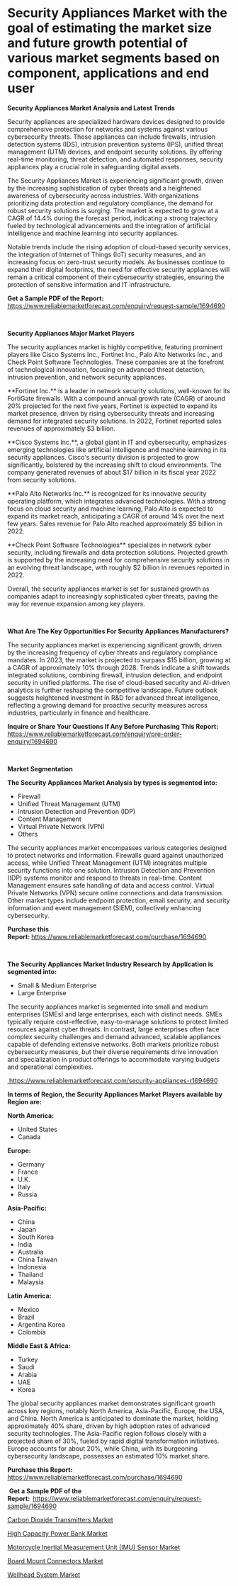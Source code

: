 <p><h1>Security Appliances Market with the goal of estimating the market size and future growth potential of various market segments based on component, applications and end user</h1></p><p><strong>Security Appliances Market Analysis and Latest Trends</strong></p>
<p><p>Security appliances are specialized hardware devices designed to provide comprehensive protection for networks and systems against various cybersecurity threats. These appliances can include firewalls, intrusion detection systems (IDS), intrusion prevention systems (IPS), unified threat management (UTM) devices, and endpoint security solutions. By offering real-time monitoring, threat detection, and automated responses, security appliances play a crucial role in safeguarding digital assets.</p><p>The Security Appliances Market is experiencing significant growth, driven by the increasing sophistication of cyber threats and a heightened awareness of cybersecurity across industries. With organizations prioritizing data protection and regulatory compliance, the demand for robust security solutions is surging. The market is expected to grow at a CAGR of 14.4% during the forecast period, indicating a strong trajectory fueled by technological advancements and the integration of artificial intelligence and machine learning into security appliances.</p><p>Notable trends include the rising adoption of cloud-based security services, the integration of Internet of Things (IoT) security measures, and an increasing focus on zero-trust security models. As businesses continue to expand their digital footprints, the need for effective security appliances will remain a critical component of their cybersecurity strategies, ensuring the protection of sensitive information and IT infrastructure.</p></p>
<p><strong>Get a Sample PDF of the Report:&nbsp;</strong> <a href="https://www.reliablemarketforecast.com/enquiry/request-sample/1694690?utm_campaign=1260&utm_medium=2&utm_source=Github&utm_content=ia&utm_term=06102024&utm_id=security-appliances">https://www.reliablemarketforecast.com/enquiry/request-sample/1694690</a></p>
<p>&nbsp;</p>
<p><strong>Security Appliances Major Market Players</strong></p>
<p><p>The security appliances market is highly competitive, featuring prominent players like Cisco Systems Inc., Fortinet Inc., Palo Alto Networks Inc., and Check Point Software Technologies. These companies are at the forefront of technological innovation, focusing on advanced threat detection, intrusion prevention, and network security appliances.</p><p>**Fortinet Inc.** is a leader in network security solutions, well-known for its FortiGate firewalls. With a compound annual growth rate (CAGR) of around 20% projected for the next five years, Fortinet is expected to expand its market presence, driven by rising cybersecurity threats and increasing demand for integrated security solutions. In 2022, Fortinet reported sales revenues of approximately $3 billion.</p><p>**Cisco Systems Inc.**, a global giant in IT and cybersecurity, emphasizes emerging technologies like artificial intelligence and machine learning in its security appliances. Cisco's security division is projected to grow significantly, bolstered by the increasing shift to cloud environments. The company generated revenues of about $17 billion in its fiscal year 2022 from security solutions.</p><p>**Palo Alto Networks Inc.** is recognized for its innovative security operating platform, which integrates advanced technologies. With a strong focus on cloud security and machine learning, Palo Alto is expected to expand its market reach, anticipating a CAGR of around 14% over the next few years. Sales revenue for Palo Alto reached approximately $5 billion in 2022.</p><p>**Check Point Software Technologies** specializes in network cyber security, including firewalls and data protection solutions. Projected growth is supported by the increasing need for comprehensive security solutions in an evolving threat landscape, with roughly $2 billion in revenues reported in 2022.</p><p>Overall, the security appliances market is set for sustained growth as companies adapt to increasingly sophisticated cyber threats, paving the way for revenue expansion among key players.</p></p>
<p>&nbsp;</p>
<p><strong>What Are The Key Opportunities For Security Appliances Manufacturers?</strong></p>
<p><p>The security appliances market is experiencing significant growth, driven by the increasing frequency of cyber threats and regulatory compliance mandates. In 2023, the market is projected to surpass $15 billion, growing at a CAGR of approximately 10% through 2028. Trends indicate a shift towards integrated solutions, combining firewall, intrusion detection, and endpoint security in unified platforms. The rise of cloud-based security and AI-driven analytics is further reshaping the competitive landscape. Future outlook suggests heightened investment in R&D for advanced threat intelligence, reflecting a growing demand for proactive security measures across industries, particularly in finance and healthcare.</p></p>
<p><strong>Inquire or Share Your Questions If Any Before Purchasing This Report:</strong> <a href="https://www.reliablemarketforecast.com/enquiry/pre-order-enquiry/1694690?utm_campaign=1260&utm_medium=2&utm_source=Github&utm_content=ia&utm_term=06102024&utm_id=security-appliances">https://www.reliablemarketforecast.com/enquiry/pre-order-enquiry/1694690</a></p>
<p>&nbsp;</p>
<p><strong>Market Segmentation</strong></p>
<p><strong>The Security Appliances Market Analysis by types is segmented into:</strong></p>
<p><ul><li>Firewall</li><li>Unified Threat Management (UTM)</li><li>Intrusion Detection and Prevention (IDP)</li><li>Content Management</li><li>Virtual Private Network (VPN)</li><li>Others</li></ul></p>
<p><p>The security appliances market encompasses various categories designed to protect networks and information. Firewalls guard against unauthorized access, while Unified Threat Management (UTM) integrates multiple security functions into one solution. Intrusion Detection and Prevention (IDP) systems monitor and respond to threats in real-time. Content Management ensures safe handling of data and access control. Virtual Private Networks (VPN) secure online connections and data transmission. Other market types include endpoint protection, email security, and security information and event management (SIEM), collectively enhancing cybersecurity.</p></p>
<p><strong>Purchase this Report:&nbsp;</strong><a href="https://www.reliablemarketforecast.com/purchase/1694690?utm_campaign=1260&utm_medium=2&utm_source=Github&utm_content=ia&utm_term=06102024&utm_id=security-appliances">https://www.reliablemarketforecast.com/purchase/1694690</a></p>
<p>&nbsp;</p>
<p><strong>The Security Appliances Market Industry Research by Application is segmented into:</strong></p>
<p><ul><li>Small & Medium Enterprise</li><li>Large Enterprise</li></ul></p>
<p><p>The security appliances market is segmented into small and medium enterprises (SMEs) and large enterprises, each with distinct needs. SMEs typically require cost-effective, easy-to-manage solutions to protect limited resources against cyber threats. In contrast, large enterprises often face complex security challenges and demand advanced, scalable appliances capable of defending extensive networks. Both markets prioritize robust cybersecurity measures, but their diverse requirements drive innovation and specialization in product offerings to accommodate varying budgets and operational complexities.</p></p>
<p><a href="https://www.reliablemarketforecast.com/security-appliances-r1694690?utm_campaign=1260&utm_medium=2&utm_source=Github&utm_content=ia&utm_term=06102024&utm_id=security-appliances">&nbsp;https://www.reliablemarketforecast.com/security-appliances-r1694690</a></p>
<p><strong>In terms of Region, the Security Appliances Market Players available by Region are:</strong></p>
<p>
    <p> <strong> North America: </strong>
        <ul>
            <li>United States</li>
            <li>Canada</li>
        </ul>
        </p> 
    <p> <strong> Europe: </strong>
        <ul>
            <li>Germany</li>
            <li>France</li>
            <li>U.K.</li>
            <li>Italy</li>
            <li>Russia</li>
        </ul>
        </p> 
    <p> <strong> Asia-Pacific: </strong>
        <ul>
            <li>China</li>
            <li>Japan</li>
            <li>South Korea</li>
            <li>India</li>
            <li>Australia</li>
            <li>China Taiwan</li>
            <li>Indonesia</li>
            <li>Thailand</li>
            <li>Malaysia</li>
        </ul>
        </p> 
    <p> <strong> Latin America: </strong>
        <ul>
            <li>Mexico</li>
            <li>Brazil</li>
            <li>Argentina Korea</li>
            <li>Colombia</li>
        </ul>
        </p> 
    <p> <strong> Middle East & Africa: </strong>
        <ul>
            <li>Turkey</li>
            <li>Saudi</li>
            <li>Arabia</li>
            <li>UAE</li>
            <li>Korea</li>
        </ul>
    </p>
    </p>
<p><p>The global security appliances market demonstrates significant growth across key regions, notably North America, Asia-Pacific, Europe, the USA, and China. North America is anticipated to dominate the market, holding approximately 40% share, driven by high adoption rates of advanced security technologies. The Asia-Pacific region follows closely with a projected share of 30%, fueled by rapid digital transformation initiatives. Europe accounts for about 20%, while China, with its burgeoning cybersecurity landscape, possesses an estimated 10% market share.</p></p>
<p><strong>Purchase this Report: </strong><a href="https://www.reliablemarketforecast.com/purchase/1694690?utm_campaign=1260&utm_medium=2&utm_source=Github&utm_content=ia&utm_term=06102024&utm_id=security-appliances">https://www.reliablemarketforecast.com/purchase/1694690</a></p>
<p>&nbsp;<strong>Get a Sample PDF of the Report:&nbsp;&nbsp;</strong><a href="https://www.reliablemarketforecast.com/enquiry/request-sample/1694690?utm_campaign=1260&utm_medium=2&utm_source=Github&utm_content=ia&utm_term=06102024&utm_id=security-appliances">https://www.reliablemarketforecast.com/enquiry/request-sample/1694690</a></p>
<p><strong></strong></p>
<p><p><a href="https://www.linkedin.com/pulse/evaluating-global-carbon-dioxide-transmitters-market-trends-ycmre?utm_campaign=1260&utm_medium=2&utm_source=Github&utm_content=ia&utm_term=06102024&utm_id=security-appliances">Carbon Dioxide Transmitters Market</a></p><p><a href="https://issuu.com/reportprime-2/docs/high-capacity-power-bank-market-siz_2e337c712a433a?utm_campaign=1260&utm_medium=2&utm_source=Github&utm_content=ia&utm_term=06102024&utm_id=security-appliances">High Capacity Power Bank Market</a></p><p><a href="https://github.com/dringals/Market-Research-Report-List-6/blob/main/motorcycle-inertial-measurement-unit-imu-sensor-market.md?utm_campaign=1260&utm_medium=2&utm_source=Github&utm_content=ia&utm_term=06102024&utm_id=security-appliances">Motorcycle Inertial Measurement Unit (IMU) Sensor Market</a></p><p><a href="https://www.linkedin.com/pulse/global-board-mount-connectors-industry-analysis-share-growth-t51de?utm_campaign=1260&utm_medium=2&utm_source=Github&utm_content=ia&utm_term=06102024&utm_id=security-appliances">Board Mount Connectors Market</a></p><p><a href="https://issuu.com/reportprime-2/docs/wellhead-system-market-size-2030.pp_442c3ddc0e5cce?utm_campaign=1260&utm_medium=2&utm_source=Github&utm_content=ia&utm_term=06102024&utm_id=security-appliances">Wellhead System Market</a></p></p>
